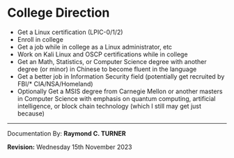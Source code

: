 # College Direction

* Get a Linux certification (LPIC-0/1/2)
* Enroll in college
* Get a job while in college as a Linux administrator, etc
* Work on Kali Linux and OSCP certifications while in college
* Get an Math, Statistics, or Computer Science degree with another degree (or minor) in Chinese to become fluent in the language
* Get a better job in Information Security field (potentially get recruited by FBI/* CIA/NSA/Homeland)
* Optionally Get a MSIS degree from Carnegie Mellon or another masters in Computer Science with emphasis on quantum computing, artificial intelligence, or block chain technology (which I still may get just because)


---

Documentation By: **Raymond C. TURNER**

**Revision:** Wednesday 15th November 2023